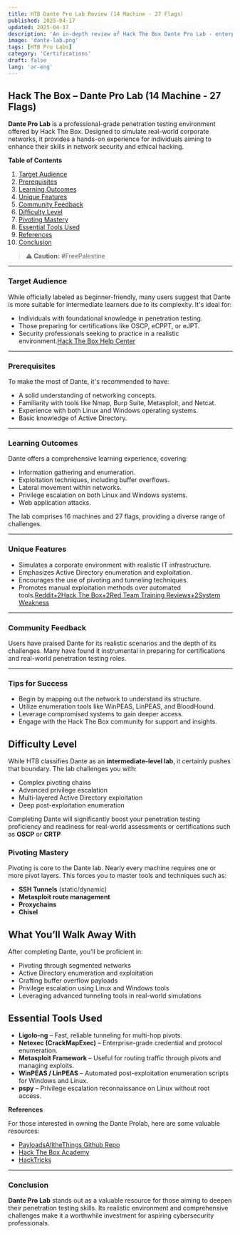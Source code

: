 ```yaml
---
title: HTB Dante Pro Lab Review (14 Machine - 27 Flags)
published: 2025-04-17
updated: 2025-04-17
description: 'An in-depth review of Hack The Box Dante Pro Lab - enterprise-grade penetration testing environment.'
image: 'dante-lab.png'
tags: [HTB Pro Labs]
category: 'Certifications'
draft: false 
lang: 'ar-eng'
---
```


## Hack The Box – Dante Pro Lab (14 Machine - 27 Flags)

**Dante Pro Lab** is a professional-grade penetration testing environment offered by Hack The Box. Designed to simulate real-world corporate networks, it provides a hands-on experience for individuals aiming to enhance their skills in network security and ethical hacking.

**Table of Contents**

1. [Target Audience](#target-audience)  
2. [Prerequisites](#prerequisites)  
3. [Learning Outcomes](#learning-outcomes)  
4. [Unique Features](#unique-features)  
5. [Community Feedback](#community-feedback)  
6. [Difficulty Level](#difficulty-level)  
7. [Pivoting Mastery](#pivoting-mastery)  
8. [Essential Tools Used](#essential-tools-used)  
9. [References](#references)  
10. [Conclusion](#conclusion)  

> **⚠️ Caution:** #FreePalestine

---

### Target Audience

While officially labeled as beginner-friendly, many users suggest that Dante is more suitable for intermediate learners due to its complexity. It's ideal for:

- Individuals with foundational knowledge in penetration testing.
- Those preparing for certifications like OSCP, eCPPT, or eJPT.
- Security professionals seeking to practice in a realistic environment.[Hack The Box Help Center](https://help.hackthebox.com/en/articles/5185470-how-to-play-pro-labs?utm_source=chatgpt.com)

---

### Prerequisites

To make the most of Dante, it's recommended to have:

- A solid understanding of networking concepts.
- Familiarity with tools like Nmap, Burp Suite, Metasploit, and Netcat.
- Experience with both Linux and Windows operating systems.
- Basic knowledge of Active Directory.

---

### Learning Outcomes

Dante offers a comprehensive learning experience, covering:

- Information gathering and enumeration.
- Exploitation techniques, including buffer overflows.
- Lateral movement within networks.
- Privilege escalation on both Linux and Windows systems.
- Web application attacks.

The lab comprises 16 machines and 27 flags, providing a diverse range of challenges.

---

### Unique Features

- Simulates a corporate environment with realistic IT infrastructure.
- Emphasizes Active Directory enumeration and exploitation.
- Encourages the use of pivoting and tunneling techniques.
- Promotes manual exploitation methods over automated tools.[Reddit+2Hack The Box+2Red Team Training Reviews+2](https://www.hackthebox.com/hacker/pro-labs?utm_source=chatgpt.com)[System Weakness](https://systemweakness.com/is-htb-pro-lab-dante-actually-worth-the-money-like-for-real-34334b3eac7b?utm_source=chatgpt.com)

---

### Community Feedback

Users have praised Dante for its realistic scenarios and the depth of its challenges. Many have found it instrumental in preparing for certifications and real-world penetration testing roles.

---

### Tips for Success

- Begin by mapping out the network to understand its structure.
- Utilize enumeration tools like WinPEAS, LinPEAS, and BloodHound.
- Leverage compromised systems to gain deeper access.
- Engage with the Hack The Box community for support and insights.

## Difficulty Level

While HTB classifies Dante as an **intermediate-level lab**, it certainly pushes that boundary. The lab challenges you with:

- Complex pivoting chains
- Advanced privilege escalation
- Multi-layered Active Directory exploitation
- Deep post-exploitation enumeration

Completing Dante will significantly boost your penetration testing proficiency and readiness for real-world assessments or certifications such as **OSCP** or **CRTP**

### Pivoting Mastery

Pivoting is core to the Dante lab. Nearly every machine requires one or more pivot layers. This forces you to master tools and techniques such as:

- **SSH Tunnels** (static/dynamic)
- **Metasploit route management**
- **Proxychains**
- **Chisel**

## What You’ll Walk Away With

After completing Dante, you’ll be proficient in:

- Pivoting through segmented networks
- Active Directory enumeration and exploitation
- Crafting buffer overflow payloads
- Privilege escalation using Linux and Windows tools
- Leveraging advanced tunneling tools in real-world simulations

## Essential Tools Used

- **Ligolo-ng** – Fast, reliable tunneling for multi-hop pivots.
- **Netexec (CrackMapExec)** – Enterprise-grade credential and protocol enumeration.
- **Metasploit Framework** – Useful for routing traffic through pivots and managing exploits.
- **WinPEAS / LinPEAS** – Automated post-exploitation enumeration scripts for Windows and Linux.
- **pspy** – Privilege escalation reconnaissance on Linux without root access.

**References**

For those interested in owning the Dante Prolab, here are some valuable resources:

- [PayloadsAlltheThings Github Repo](https://github.com/swisskyrepo/PayloadsAllTheThings/)
- [Hack The Box Academy](https://academy.hackthebox.com/)
- [HackTricks](https://book.hacktricks.xyz/)

---

### Conclusion

**Dante Pro Lab** stands out as a valuable resource for those aiming to deepen their penetration testing skills. Its realistic environment and comprehensive challenges make it a worthwhile investment for aspiring cybersecurity professionals.

